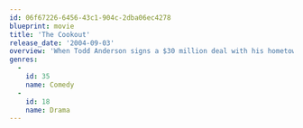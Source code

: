 ```yaml
---
id: 06f67226-6456-43c1-904c-2dba06ec4278
blueprint: movie
title: 'The Cookout'
release_date: '2004-09-03'
overview: 'When Todd Anderson signs a $30 million deal with his hometown team, the New Jersey Nets, he knows that his life is set for a big change. To keep things real, he decides to throw a barbeque at his place -- just like the ones his family used to have. But when you have new and old friends, family, agents, and product reps in the same house, things are bound to get crazy.'
genres:
  -
    id: 35
    name: Comedy
  -
    id: 18
    name: Drama
---
```

